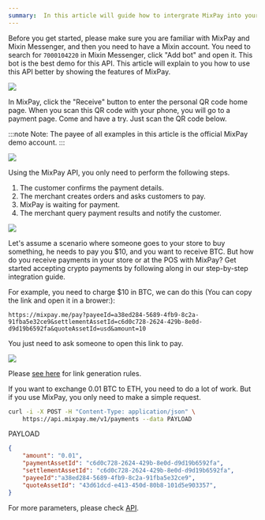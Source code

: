 ```yaml
---
summary:  In this article will guide how to intergrate MixPay into your existing system.
---
```


Before you get started, please make sure you are familiar with MixPay and Mixin Messenger, and then you need to have a Mixin account. You need to search for `7000104220` in Mixin Messenger, click "Add bot" and open it. This bot is the best demo for this API. This article will explain to you how to use this API better by showing the features of MixPay.

![](https://developers.mixpay.me/images/mipklmn.png)

In MixPay, click the "Receive" button to enter the personal QR code home page. When you scan this QR code with your phone, you will go to a payment page. Come and have a try. Just scan the QR code below.

:::note
Note: The payee of all examples in this article is the official MixPay demo account.
:::

![](https://developers.mixpay.me/images/rposbfm.png)

Using the MixPay API, you only need to perform the following steps.

1.  The customer confirms the payment details.
2.  The merchant creates orders and asks customers to pay.
3.  MixPay is waiting for payment.
4.  The merchant query payment results and notify the customer.

![](https://developers.mixpay.me/images/qmhxunt.png)

Let's assume a scenario where someone goes to your store to buy something, he needs to pay you $10, and you want to receive BTC. But how do you receive payments in your store or at the POS with MixPay? Get started accepting crypto payments by following along in our step-by-step integration guide.

For example, you need to charge $10 in BTC, we can do this (You can copy the link and open it in a brower:):

```
https://mixpay.me/pay?payeeId=a38ed284-5689-4fb9-8c2a-91fba5e32ce9&settlementAssetId=c6d0c728-2624-429b-8e0d-d9d19b6592fa&quoteAssetId=usd&amount=10
```

You just need to ask someone to open this link to pay.

![](https://developers.mixpay.me/images/pvfjlpq.gif)

Please [see here](https://developers.mixpay.me/api/overview#one-time-payment) for link generation rules.

If you want to exchange 0.01 BTC to ETH, you need to do a lot of work. But if you use MixPay, you only need to make a simple request.

```bash
curl -i -X POST -H "Content-Type: application/json" \
    https://api.mixpay.me/v1/payments --data PAYLOAD
```

PAYLOAD

```json
{
    "amount": "0.01",
    "paymentAssetId": "c6d0c728-2624-429b-8e0d-d9d19b6592fa",
    "settlementAssetId": "c6d0c728-2624-429b-8e0d-d9d19b6592fa",
    "payeeId":"a38ed284-5689-4fb9-8c2a-91fba5e32ce9",
    "quoteAssetId": "43d61dcd-e413-450d-80b8-101d5e903357",
}
```

For more parameters, please check [API](https://developers.mixpay.me/api/overview).
